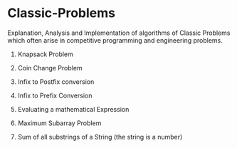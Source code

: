 # Classic-Problems
Explanation, Analysis and Implementation of algorithms of Classic Problems which often arise in competitive programming and engineering problems.

1. Knapsack Problem

2. Coin Change Problem

3. Infix to Postfix conversion

4. Infix to Prefix Conversion

5. Evaluating a mathematical Expression

6. Maximum Subarray Problem

7. Sum of all substrings of a String (the string is a number)
